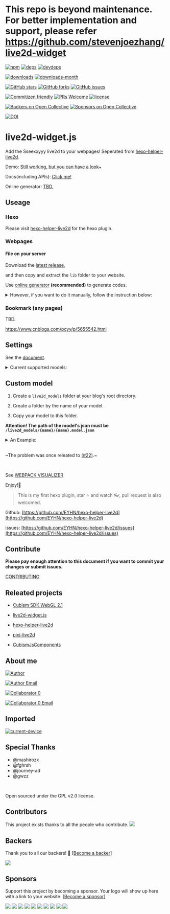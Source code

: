 # This repo is beyond maintenance. For better implementation and support, please refer https://github.com/stevenjoezhang/live2d-widget

[![npm][npm]][npm-url]
[![deps][deps]][deps-url]
[![devdeps][devdeps]][devdeps-url]

[![downloads][downloads]][downloads-url]
[![downloads-month][downloads-month]][downloads-month-url]

[![GitHub stars][GitHub stars]][GitHub stars-url]
[![GitHub forks][GitHub forks]][GitHub forks-url]
[![GitHub issues][GitHub issues]][GitHub issues-url]

[![Commitizen friendly][Commitizen friendly]][Commitizen friendly-url]
[![PRs Welcome][PRs Welcome]][PRs Welcome-url]
[![license][license]][license-url]

[![Backers on Open Collective](https://opencollective.com/live2d-widgetjs/backers/badge.svg)](#backers)
 [![Sponsors on Open Collective](https://opencollective.com/live2d-widgetjs/sponsors/badge.svg)](#sponsors) 
 
 [![DOI](https://zenodo.org/badge/115202370.svg)](https://zenodo.org/badge/latestdoi/115202370)

# live2d-widget.js

Add the Sseexxyyy live2d to your webpages! Seperated from [hexo-helper-live2d](https://github.com/EYHN/hexo-helper-live2d).

Demo: [Still working, but you can have a look~](https://l2dwidget.js.org/dev.html)

Docs(including APIs): [Click me!](https://l2dwidget.js.org)

Online generator: [TBD.](javascript:void(0);)


## Useage

### Hexo

Please visit [hexo-helper-live2d](https://github.com/EYHN/hexo-helper-live2d) for the hexo plugin.

### Webpages

#### File on your server

Download the [latest release](https://github.com/xiazeyu/live2d-widget.js/releases),

and then copy and extract the `lib` folder to your website.

Use [online generator](javascript:void(0);) **(recommended)** to generate codes.

<details><summary>However, if you want to do it manually, follow the instruction below:</summary><br>

import the js:

```html

<script src = "( your script path here )"></script>

```

Then call the function along with your config.

```js
L2Dwidget.init({
  'config1': 'value1',
  'config2': 'value2',
});
```

</details>

### Bookmark (any pages)

TBD.

https://www.cnblogs.com/pcyy/p/5655542.html


## Settings

See the [document](https://xiazeyu.github.io/live2d-widget.js/docs/class/src/index.js~L2Dwidget.html#instance-method-init).

<details><summary>Current supported models:</summary><br>

  - `chitose`
  - `Epsilon2.1`
  - `Gantzert_Felixander`
  - `haru01`
  - `haru02`
  - `haruto`
  - `hibiki`
  - `hijiki`
  - `izumi`
  - `koharu`
  - `miku`
  - `nico`
  - `ni-j`
  - `nipsilon`
  - `nito`
  - `shizuku`
  - `tororo`
  - `tsumiki`
  - `Unitychan`
  - `wanko`
  - `z16`

</details>

## Custom model

1. Create a `live2d_models` folder at your blog's root directory.

2. Create a folder by the name of your model.

3. Copy your model to this folder.

**Attention! The path of the model's json must be  `/live2d_models/{name}/{name}.model.json`**

<details><summary>An Example:</summary><br>

Your model is named `mymiku`.

Then, create a folder at  `/` (Which should exists `_config.yml` 、`sources` 、 `themes` ) named `mymiku`.

Copy your model to `/live2d_models/mymiku/`.

Up to now, there should be `mymiku.model.json` in the directory of `/live2d_models/mymiku/`.

</details>

<br>~The problem was once releated to [(#22)](https://github.com/EYHN/hexo-helper-live2d/issues/22).~

<br>

See [WEBPACK VISUALIZER](https://l2dwidget.js.org/stats.html)

Enjoy!:beer:

> This is my first hexo plugin, star :star: and watch :eyeglasses:, pull request is also welcomed.

Github: [https://github.com/EYHN/hexo-helper-live2d](https://github.com/EYHN/hexo-helper-live2d)

issues: [https://github.com/EYHN/hexo-helper-live2d/issues](https://github.com/EYHN/hexo-helper-live2d/issues)


## Contribute

**Please pay enough attention to this document if you want to commit your changes or submit issues.**

[CONTRIBUTING](./CONTRIBUTING.md)

## Releated projects

- [Cubism SDK WebGL 2.1](http://sites.cybernoids.jp/cubism-sdk2_e/webgl2-1)

- [live2d-widget.js](https://github.com/xiazeyu/live2d-widget.js)

- [hexo-helper-live2d](https://github.com/EYHN/hexo-helper-live2d)

- [pixi-live2d](https://github.com/avgjs/pixi-live2d)

- [CubismJsComponents](https://github.com/Live2D/CubismJsComponents)



## About me

[![Author][author]][author-url]

[![Author Email][author-email]][author-email-url]


[![Collaborator 0][collaborator0]][collaborator0-url]

[![Collaborator 0 Email][collaborator0-email]][collaborator0-email-url]


## Imported

[![current-device][current-device]][current-device-url]

## Special Thanks

- @mashirozx 
- @fghrsh
- @journey-ad
- @gwzz

<br>

Open sourced under the GPL v2.0 license.

[npm]: https://badge.fury.io/js/live2d-widget.svg?label=live2d-widget
[npm-url]: https://www.npmjs.com/package/live2d-widget

[deps]: https://img.shields.io/david/xiazeyu/live2d-widget.js.svg
[deps-url]: javascript:void(0);

[devdeps]:  https://img.shields.io/david/dev/xiazeyu/live2d-widget.js.svg
[devdeps-url]: javascript:void(0);

[license]: https://img.shields.io/github/license/xiazeyu/live2d-widget.js.svg
[license-url]: https://github.com/xiazeyu/live2d-widget.js/blob/master/LICENSE

[PRs Welcome]: https://img.shields.io/badge/PRs-welcome-brightgreen.svg?style=flat-square
[PRs Welcome-url]: http://makeapullrequest.com

[downloads]:  https://img.shields.io/npm/dt/live2d-widget.svg
[downloads-url]: https://www.npmjs.com/package/live2d-widget

[downloads-month]: https://img.shields.io/npm/dm/live2d-widget.svg
[downloads-month-url]: https://www.npmjs.com/package/live2d-widget

[Commitizen friendly]: https://img.shields.io/badge/commitizen-friendly-brightgreen.svg
[Commitizen friendly-url]: http://commitizen.github.io/cz-cli/

[GitHub stars]: https://img.shields.io/github/stars/xiazeyu/live2d-widget.js.svg
[GitHub stars-url]: https://github.com/xiazeyu/live2d-widget.js/stargazers

[GitHub forks]: https://img.shields.io/github/forks/xiazeyu/live2d-widget.js.svg
[GitHub forks-url]: https://github.com/xiazeyu/live2d-widget.js/network

[GitHub issues]: https://img.shields.io/github/issues/xiazeyu/live2d-widget.js.svg
[GitHub issues-url]: https://github.com/xiazeyu/live2d-widget.js/issues

[author]: https://img.shields.io/badge/author-cneyhn-green.svg
[author-url]: https://delusion.coding.me/

[author-email]: https://img.shields.io/badge/Emali%20me-cneyhn@gmail.com-green.svg
[author-email-url]: mailto:cneyhn@gmail.com

[collaborator0]: https://img.shields.io/badge/author-xiazeyu-green.svg
[collaborator0-url]: https://xiazeyu.coding.me/

[collaborator0-email]: https://img.shields.io/badge/Emali%20me-xiazeyu_2011@126.com-green.svg
[collaborator0-email-url]: mailto:xiazeyu_2011@126.com

[current-device]: https://img.shields.io/npm/v/current-device.svg?label=current-device
[current-device-url]: https://github.com/matthewhudson/current-device

## Contributors

This project exists thanks to all the people who contribute. 
<a href="https://github.com/xiazeyu/live2d-widget.js/graphs/contributors"><img src="https://opencollective.com/live2d-widgetjs/contributors.svg?width=890&button=false" /></a>


## Backers

Thank you to all our backers! 🙏 [[Become a backer](https://opencollective.com/live2d-widgetjs#backer)]

<a href="https://opencollective.com/live2d-widgetjs#backers" target="_blank"><img src="https://opencollective.com/live2d-widgetjs/backers.svg?width=890"></a>


## Sponsors

Support this project by becoming a sponsor. Your logo will show up here with a link to your website. [[Become a sponsor](https://opencollective.com/live2d-widgetjs#sponsor)]

<a href="https://opencollective.com/live2d-widgetjs/sponsor/0/website" target="_blank"><img src="https://opencollective.com/live2d-widgetjs/sponsor/0/avatar.svg"></a>
<a href="https://opencollective.com/live2d-widgetjs/sponsor/1/website" target="_blank"><img src="https://opencollective.com/live2d-widgetjs/sponsor/1/avatar.svg"></a>
<a href="https://opencollective.com/live2d-widgetjs/sponsor/2/website" target="_blank"><img src="https://opencollective.com/live2d-widgetjs/sponsor/2/avatar.svg"></a>
<a href="https://opencollective.com/live2d-widgetjs/sponsor/3/website" target="_blank"><img src="https://opencollective.com/live2d-widgetjs/sponsor/3/avatar.svg"></a>
<a href="https://opencollective.com/live2d-widgetjs/sponsor/4/website" target="_blank"><img src="https://opencollective.com/live2d-widgetjs/sponsor/4/avatar.svg"></a>
<a href="https://opencollective.com/live2d-widgetjs/sponsor/5/website" target="_blank"><img src="https://opencollective.com/live2d-widgetjs/sponsor/5/avatar.svg"></a>
<a href="https://opencollective.com/live2d-widgetjs/sponsor/6/website" target="_blank"><img src="https://opencollective.com/live2d-widgetjs/sponsor/6/avatar.svg"></a>
<a href="https://opencollective.com/live2d-widgetjs/sponsor/7/website" target="_blank"><img src="https://opencollective.com/live2d-widgetjs/sponsor/7/avatar.svg"></a>
<a href="https://opencollective.com/live2d-widgetjs/sponsor/8/website" target="_blank"><img src="https://opencollective.com/live2d-widgetjs/sponsor/8/avatar.svg"></a>
<a href="https://opencollective.com/live2d-widgetjs/sponsor/9/website" target="_blank"><img src="https://opencollective.com/live2d-widgetjs/sponsor/9/avatar.svg"></a>


